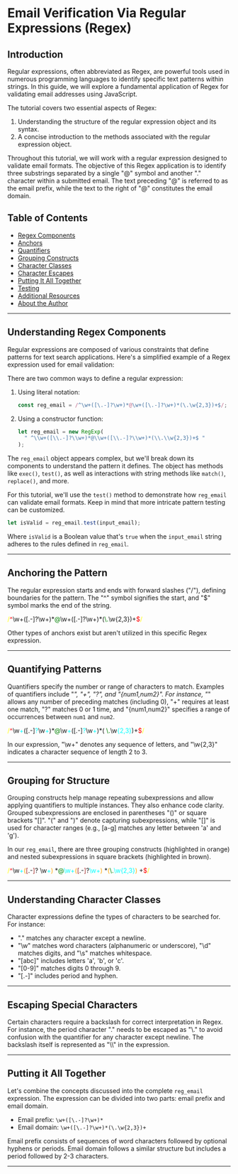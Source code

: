 # Email Verification Via Regular Expressions (Regex)

## Introduction

Regular expressions, often abbreviated as Regex, are powerful tools used in numerous programming languages to identify specific text patterns within strings. In this guide, we will explore a fundamental application of Regex for validating email addresses using JavaScript.

The tutorial covers two essential aspects of Regex:

1. Understanding the structure of the regular expression object and its syntax.
2. A concise introduction to the methods associated with the regular expression object.

Throughout this tutorial, we will work with a regular expression designed to validate email formats. The objective of this Regex application is to identify three substrings separated by a single "@" symbol and another "." character within a submitted email. The text preceding "@" is referred to as the email prefix, while the text to the right of "@" constitutes the email domain.

## Table of Contents

- [Regex Components](#components)
- [Anchors](#anchors)
- [Quantifiers](#quantifiers)
- [Grouping Constructs](#grouping-constructs)
- [Character Classes](#character-classes)
- [Character Escapes](#character-escapes)
- [Putting It All Together](#puttingitalltogether)
- [Testing](#testing)
- [Additional Resources](#additionalresources)
- [About the Author](#aboutauthor)

---

## Understanding Regex Components <a id=components></a>

Regular expressions are composed of various constraints that define patterns for text search applications. Here's a simplified example of a Regex expression used for email validation:

There are two common ways to define a regular expression:

1. Using literal notation:

   ```javascript
   const reg_email = /^\w+([\.-]?\w+)*@\w+([\.-]?\w+)*(\.\w{2,3})+$/;
   ```

2. Using a constructor function:

   ```javascript
   let reg_email = new RegExp(
     " ^\\w+([\\.-]?\\w+)*@\\w+([\\.-]?\\w+)*(\\.\\w{2,3})+$ "
   );
   ```

The `reg_email` object appears complex, but we'll break down its components to understand the pattern it defines. The object has methods like `exec()`, `test()`, as well as interactions with string methods like `match()`, `replace()`, and more.

For this tutorial, we'll use the `test()` method to demonstrate how `reg_email` can validate email formats. Keep in mind that more intricate pattern testing can be customized.

```javascript
let isValid = reg_email.test(input_email);
```

Where `isValid` is a Boolean value that's `true` when the `input_email` string adheres to the rules defined in `reg_email`.

---

## Anchoring the Pattern <a id=anchors></a>

The regular expression starts and ends with forward slashes ("/"), defining boundaries for the pattern. The "^" symbol signifies the start, and "$" symbol marks the end of the string.

<span style="color:yellow">/</span><span style="color:red">^</span>\w+([\.-]?\w+)\*<span style="color:green">@</span>\w+([\.-]?\w+)\*(<span style="color:green">\\.</span>\w{2,3})+<span style="color:red">$</span><span style="color:yellow">/</span>

Other types of anchors exist but aren't utilized in this specific Regex expression.

---

## Quantifying Patterns <a id=quantifiers></a>

Quantifiers specify the number or range of characters to match. Examples of quantifiers include "_", "+", "?", and "{num1,num2}". For instance, "_" allows any number of preceding matches (including 0), "+" requires at least one match, "?" matches 0 or 1 time, and "{num1,num2}" specifies a range of occurrences between `num1` and `num2`.

<span style="color:yellow">/</span><span style="color:red">^</span>\w<span style="color:aqua">+</span>([\.-]<span style="color:aqua">?</span>\w<span style="color:aqua">+</span>)\*<span style="color:green">@</span>\w<span style="color:aqua">+</span>([\.-]<span style="color:aqua">?</span>\w<span style="color:aqua">+</span>)\*( <span style="color:green">\\.</span>\w<span style="color:aqua">{2,3}</span>)+<span style="color:red">$</span><span style="color:yellow">/</span>

In our expression, "\w+" denotes any sequence of letters, and "\w{2,3}" indicates a character sequence of length 2 to 3.

---

## Grouping for Structure <a id="grouping-constructs"></a>

Grouping constructs help manage repeating subexpressions and allow applying quantifiers to multiple instances. They also enhance code clarity. Grouped subexpressions are enclosed in parentheses "()" or square brackets "[]". "(" and ")" denote capturing subexpressions, while "[]" is used for character ranges (e.g., [a-g] matches any letter between 'a' and 'g').

In our `reg_email`, there are three grouping constructs (highlighted in orange) and nested subexpressions in square brackets (highlighted in brown).

<span style="color:yellow">/</span><span style="color:red">^</span>\w<span style="color:aqua">+</span><span style="color:orange">(</span><span style="color:brown">[</span>\.-<span style="color:brown">]</span>? \w<span style="color:aqua">+</span><span style="color:orange">)</span> \*<span style="color:green">@</span><span style="color:aqua">\w+</span><span style="color:orange">(</span><span style="color:brown">[</span>\.-<span style="color:brown">]</span>?<span style="color:aqua">\w+</span><span style="color:orange">)</span> \*<span style="color:orange">(</span><span style="color:green">\\.</span><span style="color:aqua">\w{2,3}</span><span style="color:orange">)</span> +<span style="color:red">$</span><span style="color:yellow">/</span>

---

## Understanding Character Classes <a id="character-classes"></a>

Character expressions define the types of characters to be searched for. For instance:

- "." matches any character except a newline.
- "\w" matches word characters (alphanumeric or underscore), "\d" matches digits, and "\s" matches whitespace.
- "[abc]" includes letters 'a', 'b', or 'c'.
- "[0-9]" matches digits 0 through 9.
- "[.-]" includes period and hyphen.

---

## Escaping Special Characters <a id="character-escapes"></a>

Certain characters require a backslash for correct interpretation in Regex. For instance, the period character "." needs to be escaped as "\\." to avoid confusion with the quantifier for any character except newline. The backslash itself is represented as "\\\\" in the expression.

---

## Putting it All Together <a id="puttingitalltogether"></a>

Let's combine the concepts discussed into the complete `reg_email` expression. The expression can be divided into two parts: email prefix and email domain.

- Email prefix: `\w+([\.-]?\w+)*`
- Email domain: `\w+([\.-]?\w+)*(\.\w{2,3})+`

Email prefix consists of sequences of word characters followed by optional hyphens or periods. Email domain follows a similar structure but includes a period followed by 2-3 characters.

---
